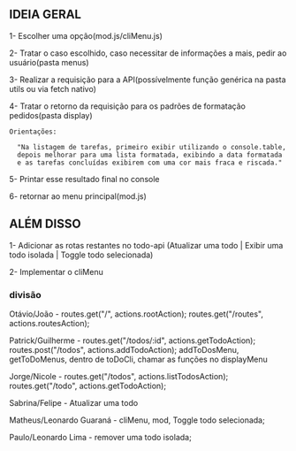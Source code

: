 ## IDEIA GERAL

  1- Escolher uma opção(mod.js/cliMenu.js)

  2- Tratar o caso escolhido, caso necessitar de informações a mais, pedir ao usuário(pasta menus)

  3- Realizar a requisição para a API(possívelmente função genérica na pasta utils ou via fetch nativo)

  4- Tratar o retorno da requisição para os padrões de formatação pedidos(pasta display)
    
    Orientações:

      "Na listagem de tarefas, primeiro exibir utilizando o console.table,
      depois melhorar para uma lista formatada, exibindo a data formatada
      e as tarefas concluídas exibirem com uma cor mais fraca e riscada."
    

  5- Printar esse resultado final no console

  6- retornar ao menu principal(mod.js)


## ALÉM DISSO

  1- Adicionar as rotas restantes no todo-api
    (Atualizar uma todo | Exibir uma todo isolada | Toggle todo selecionada)

  2- Implementar o cliMenu

### divisão
Otávio/João - routes.get("/", actions.rootAction);
              routes.get("/routes", actions.routesAction);


Patrick/Guilherme - routes.get("/todos/:id", actions.getTodoAction);
                    routes.post("/todos", actions.addTodoAction); addToDosMenu, getToDoMenus, dentro de toDoCli, chamar as funções no displayMenu


Jorge/Nicole -  routes.get("/todos", actions.listTodosAction);
                routes.get("/todo", actions.getTodoAction);

Sabrina/Felipe - Atualizar uma todo 

Matheus/Leonardo Guaraná - cliMenu, mod, Toggle todo selecionada;

Paulo/Leonardo Lima - remover uma todo isolada;
